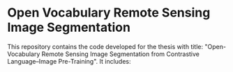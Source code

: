 # Open Vocabulary Remote Sensing Image Segmentation

This repository contains the code developed for the thesis with title: "Open-Vocabulary Remote Sensing Image Segmentation from Contrastive Language–Image Pre-Training". It includes:
